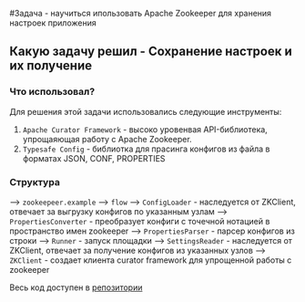 #Задача - научиться ипользовать Apache Zookeeper для хранения настроек приложения

## Какую задачу решил - Сохранение настроек и их получение

### Что использовал?
Для решения этой задачи использовались следующие инструменты:
1. `Apache Curator Framework` - высоко уровенвая API-библиотека, упрощаяющая работу с Apache Zookeeper.
2. `Typesafe Config` - библиотка для прасинга конфигов из файла в форматах JSON, CONF, PROPERTIES

### Структура

--> `zookeepeer.example`
  --> `flow`
    --> `ConfigLoader` - наследуется от ZKClient, отвечает за выгрузку конфигов по указанным узлам
    --> `PropertiesConverter` - преобразует конфиги с точечной нотацией в пространство имен zookeeper
    --> `PropertiesParser` - парсер конфигов из строки
    --> `Runner` - запуск площадки
    --> `SettingsReader` - наследуется от ZKClient, отвечает за получение конфигов из указанных узлов
  --> `ZKClient` - создает клиента curator framework для упрощенной работы с zookeeper
  
Весь код доступен в [репозитории](https://github.com/daniel55411/test-akka-with-kafka/tree/master/src/main/java/examples/kafka/zookeeper/example)
